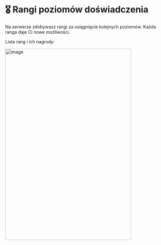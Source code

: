 # 🎖️ Rangi poziomów doświadczenia

Na serwerze zdobywasz rangi za osiągnięcie kolejnych poziomów. Każda ranga daje Ci nowe możliwości.

Lista rang i ich nagrody:

<img width="405" height="616" alt="image" src="https://github.com/user-attachments/assets/24af15f3-b20c-4747-a8b6-ea7fb75e2daf" />
